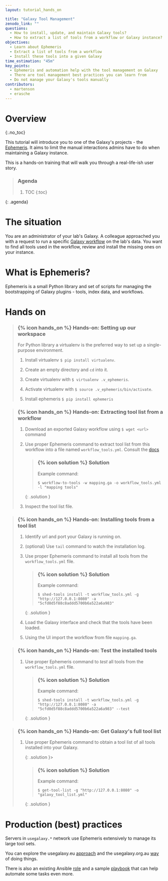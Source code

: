 ```yaml
---
layout: tutorial_hands_on

title: "Galaxy Tool Management"
zenodo_link: ""
questions:
  - How to install, update, and maintain Galaxy tools?
  - How to extract a list of tools from a workflow or Galaxy instance?
objectives:
  - Learn about Ephemeris
  - Extract a list of tools from a workflow
  - Install these tools into a given Galaxy
time_estimation: "45m"
key_points:
  - Ephemeris and automation help with the tool management on Galaxy
  - There are tool management best practices you can learn from
  - Do not manage your Galaxy's tools manually
contributors:
  - martenson
  - erasche
---
```


# Overview
{:.no_toc}

This tutorial will introduce you to one of the Galaxy's projects - the [Ephemeris](https://github.com/galaxyproject/ephemeris). It aims to limit the manual interactions admins have to do when maintaining a Galaxy instance.

This is a hands-on training that will walk you through a real-life-ish user story.

> ### Agenda
>
> 1. TOC
> {:toc}
>
{: .agenda}

# The situation

You are an administrator of your lab's Galaxy. A colleague approached you with a request to run a specific [Galaxy workflow](https://raw.githubusercontent.com/galaxyproject/training-material/master/topics/sequence-analysis/tutorials/mapping/workflows/mapping.ga)  on the lab's data. You want to find all tools used in the workflow, review and install the missing ones on your instance.

# What is Ephemeris?

Ephemeris is a small Python library and set of scripts for managing the bootstrapping of Galaxy plugins - tools, index data, and workflows.

# Hands on

> ### {% icon hands_on %} Hands-on: Setting up our workspace
> For Python library a virtualenv is the preferred way to set up a single-purpose environment.
>
> 1. Install virtualenv `$ pip install virtualenv`.
>
> 2. Create an empty directory and `cd` into it.
>
> 3. Create virtualenv with `$ virtualenv .v_ephemeris`.
>
> 4. Activate virtualenv with `$ source .v_ephemeris/bin/activate`.
>
> 5. Install ephemeris `$ pip install ephemeris`


> ### {% icon hands_on %} Hands-on: Extracting tool list from a workflow
>
> 1. Download an exported Galaxy workflow using `$ wget <url>` command
>
> 2. Use proper Ephemeris command to extract tool list from this workflow into a file named `workflow_tools.yml`. Consult the [docs](https://ephemeris.readthedocs.io)
>
>    > ### {% icon solution %} Solution
>    > Example command:
>    > ```console
>    > $ workflow-to-tools -w mapping.ga -o workflow_tools.yml -l "mapping tools"
>    > ```
>    {: .solution }
>
> 3. Inspect the tool list file.


> ### {% icon hands_on %} Hands-on: Installing tools from a tool list
>
> 1. Identify url and port your Galaxy is running on.
>
> 2. (optional) Use `tail` command to watch the installation log.
>
> 3. Use proper Ephemeris command to install all tools from the `workflow_tools.yml` file.
>
>    > ### {% icon solution %} Solution
>    > Example command:
>    > ```console
>    > $ shed-tools install -t workflow_tools.yml -g "http://127.0.0.1:8080" -a "5cfd0d5f88c8addd5700b6a522a6a983"
>    > ```
>    {: .solution }
>
> 4. Load the Galaxy interface and check that the tools have been loaded.
>
> 5. Using the UI import the workflow from file `mapping.ga`.

> ### {% icon hands_on %} Hands-on: Test the installed tools
>
> 1. Use proper Ephemeris command to *test* all tools from the `workflow_tools.yml` file.
>
>    > ### {% icon solution %} Solution
>    > Example command:
>    > ```console
>    > $ shed-tools install -t workflow_tools.yml -g "http://127.0.0.1:8080" -a "5cfd0d5f88c8addd5700b6a522a6a983" --test
>    > ```
>    {: .solution }

> ### {% icon hands_on %} Hands-on: Get Galaxy's full tool list
>
> 1. Use proper Ephemeris command to obtain a tool list of all tools installed into your Galaxy.
>
>    {: .solution }>
>    > ### {% icon solution %} Solution
>    > Example command:
>    > ```console
>    > $ get-tool-list -g "http://127.0.0.1:8080" -o "galaxy_tool_list.yml"
>    > ```
>    {: .solution }

# Production (best) practices

Servers in `usegalaxy.*` network use Ephemeris extensively to manage its large tool sets.

You can explore the usegalaxy.eu [approach](https://github.com/usegalaxy-eu/usegalaxy-eu-tools) and the usegalaxy.org.au [way](https://github.com/usegalaxy-au/usegalaxy-au-tools/tree/current) of doing things.

There is also an existing Ansible [role](https://github.com/galaxyproject/ansible-galaxy-tools) and a sample [playbook](https://github.com/afgane/galaxy-tools-playbook) that can help automate some tasks even more.

